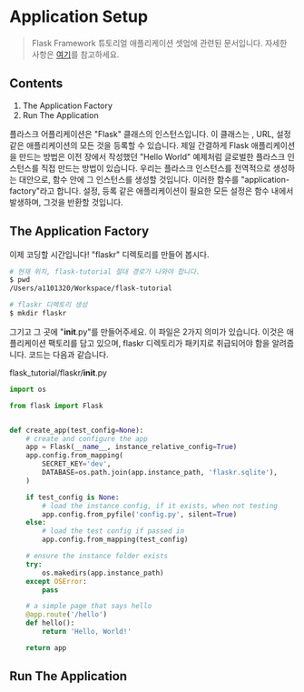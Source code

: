 Application Setup
===============

> Flask Framework 튜토리얼 애플리케이션 셋업에 관련된 문서입니다.
> 자세한 사항은 [여기](https://flask.palletsprojects.com/en/1.1.x/tutorial/factory/)를 참고하세요.

Contents
-----------

1. The Application Factory
2. Run The Application

플라스크 어플리케이션은 "Flask" 클래스의 인스턴스입니다. 이 클래스는 , URL, 설정 같은 애플리케이션의 모든 것을 등록할 수 있습니다. 제일 간결하게 Flask 애플리케이션을 만드는 방법은 이전 장에서 작성했던 "Hello World" 예제처럼 글로벌한 플라스크 인스턴스를 직접 만드는 방법이 있습니다. 우리는 플라스크 인스턴스를 전역적으로 생성하는 대안으로, 함수 안에 그 인스턴스를 생성할 것입니다. 이러한 함수를 "application-factory"라고 합니다. 설정, 등록 같은 애플리케이션이 필요한 모든 설정은 함수 내에서 발생하며, 그것을 반환할 것입니다.


## The Application Factory

이제 코딩할 시간입니다! "flaskr" 디렉토리를 만들어 봅시다.

```bash
# 현재 위치, flask-tutorial 절대 경로가 나와야 합니다.
$ pwd
/Users/a1101320/Workspace/flask-tutorial

# flaskr 디렉토리 생성
$ mkdir flaskr
```

그기고 그 곳에 "__init__.py"를 만들어주세요. 이 파일은 2가지 의미가 있습니다. 이것은 애플리케이션 팩토리를 담고 있으며, flaskr 디렉토리가 패키지로 취급되어야 함을 알려줍니다. 코드는 다음과 같습니다.

flask_tutorial/flaskr/__init__.py
```python
import os

from flask import Flask


def create_app(test_config=None):
    # create and configure the app
    app = Flask(__name__, instance_relative_config=True)
    app.config.from_mapping(
        SECRET_KEY='dev',
        DATABASE=os.path.join(app.instance_path, 'flaskr.sqlite'),
    )

    if test_config is None:
        # load the instance config, if it exists, when not testing
        app.config.from_pyfile('config.py', silent=True)
    else:
        # load the test config if passed in
        app.config.from_mapping(test_config)

    # ensure the instance folder exists
    try:
        os.makedirs(app.instance_path)
    except OSError:
        pass

    # a simple page that says hello
    @app.route('/hello')
    def hello():
        return 'Hello, World!'

    return app
```

## Run The Application

